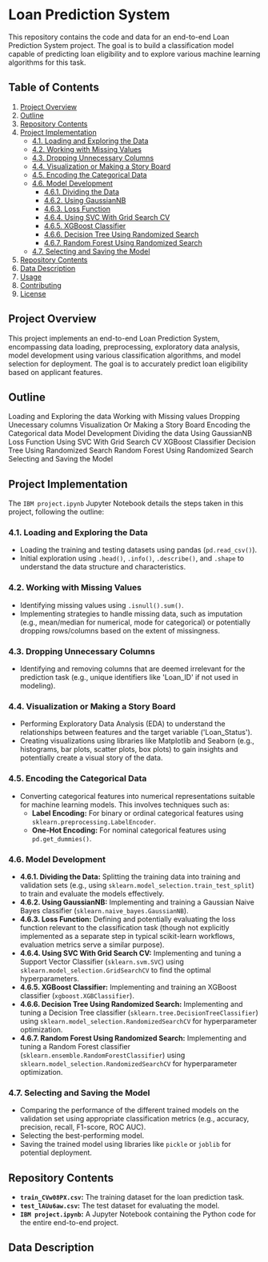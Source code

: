 # Loan Prediction System

This repository contains the code and data for an end-to-end Loan Prediction System project. The goal is to build a classification model capable of predicting loan eligibility and to explore various machine learning algorithms for this task.

## Table of Contents

1.  [Project Overview](#project-overview)
2.  [Outline](#outline)
3.  [Repository Contents](#repository-contents)
4.  [Project Implementation](#project-implementation)
    * [4.1. Loading and Exploring the Data](#41-loading-and-exploring-the-data)
    * [4.2. Working with Missing Values](#42-working-with-missing-values)
    * [4.3. Dropping Unnecessary Columns](#43-dropping-unnecessary-columns)
    * [4.4. Visualization or Making a Story Board](#44-visualization-or-making-a-story-board)
    * [4.5. Encoding the Categorical Data](#45-encoding-the-categorical-data)
    * [4.6. Model Development](#46-model-development)
        * [4.6.1. Dividing the Data](#461-dividing-the-data)
        * [4.6.2. Using GaussianNB](#462-using-gaussiannb)
        * [4.6.3. Loss Function](#463-loss-function)
        * [4.6.4. Using SVC With Grid Search CV](#464-using-svc-with-grid-search-cv)
        * [4.6.5. XGBoost Classifier](#465-xgboost-classifier)
        * [4.6.6. Decision Tree Using Randomized Search](#466-decision-tree-using-randomized-search)
        * [4.6.7. Random Forest Using Randomized Search](#467-random-forest-using-randomized-search)
    * [4.7. Selecting and Saving the Model](#47-selecting-and-saving-the-model)
5.  [Repository Contents](#repository-contents-1)
6.  [Data Description](#data-description-1)
7.  [Usage](#usage-1)
8.  [Contributing](#contributing-1)
9.  [License](#license-1)

## Project Overview

This project implements an end-to-end Loan Prediction System, encompassing data loading, preprocessing, exploratory data analysis, model development using various classification algorithms, and model selection for deployment. The goal is to accurately predict loan eligibility based on applicant features.

## Outline


Loading and Exploring the data
Working with Missing values
Dropping Unecessary columns
Visualization Or Making a Story Board
Encoding the Categorical data
Model Development
Dividing the data
Using GaussianNB
Loss Function
Using SVC With Grid Search CV
XGBoost Classifier
Decision Tree Using Randomized Search
Random Forest Using Randomized Search
Selecting and Saving the Model

## Project Implementation

The `IBM project.ipynb` Jupyter Notebook details the steps taken in this project, following the outline:

### 4.1. Loading and Exploring the Data

* Loading the training and testing datasets using pandas (`pd.read_csv()`).
* Initial exploration using `.head()`, `.info()`, `.describe()`, and `.shape` to understand the data structure and characteristics.

### 4.2. Working with Missing Values

* Identifying missing values using `.isnull().sum()`.
* Implementing strategies to handle missing data, such as imputation (e.g., mean/median for numerical, mode for categorical) or potentially dropping rows/columns based on the extent of missingness.

### 4.3. Dropping Unnecessary Columns

* Identifying and removing columns that are deemed irrelevant for the prediction task (e.g., unique identifiers like 'Loan_ID' if not used in modeling).

### 4.4. Visualization or Making a Story Board

* Performing Exploratory Data Analysis (EDA) to understand the relationships between features and the target variable ('Loan_Status').
* Creating visualizations using libraries like Matplotlib and Seaborn (e.g., histograms, bar plots, scatter plots, box plots) to gain insights and potentially create a visual story of the data.

### 4.5. Encoding the Categorical Data

* Converting categorical features into numerical representations suitable for machine learning models. This involves techniques such as:
    * **Label Encoding:** For binary or ordinal categorical features using `sklearn.preprocessing.LabelEncoder`.
    * **One-Hot Encoding:** For nominal categorical features using `pd.get_dummies()`.

### 4.6. Model Development

* **4.6.1. Dividing the Data:** Splitting the training data into training and validation sets (e.g., using `sklearn.model_selection.train_test_split`) to train and evaluate the models effectively.
* **4.6.2. Using GaussianNB:** Implementing and training a Gaussian Naive Bayes classifier (`sklearn.naive_bayes.GaussianNB`).
* **4.6.3. Loss Function:** Defining and potentially evaluating the loss function relevant to the classification task (though not explicitly implemented as a separate step in typical scikit-learn workflows, evaluation metrics serve a similar purpose).
* **4.6.4. Using SVC With Grid Search CV:** Implementing and tuning a Support Vector Classifier (`sklearn.svm.SVC`) using `sklearn.model_selection.GridSearchCV` to find the optimal hyperparameters.
* **4.6.5. XGBoost Classifier:** Implementing and training an XGBoost classifier (`xgboost.XGBClassifier`).
* **4.6.6. Decision Tree Using Randomized Search:** Implementing and tuning a Decision Tree classifier (`sklearn.tree.DecisionTreeClassifier`) using `sklearn.model_selection.RandomizedSearchCV` for hyperparameter optimization.
* **4.6.7. Random Forest Using Randomized Search:** Implementing and tuning a Random Forest classifier (`sklearn.ensemble.RandomForestClassifier`) using `sklearn.model_selection.RandomizedSearchCV` for hyperparameter optimization.

### 4.7. Selecting and Saving the Model

* Comparing the performance of the different trained models on the validation set using appropriate classification metrics (e.g., accuracy, precision, recall, F1-score, ROC AUC).
* Selecting the best-performing model.
* Saving the trained model using libraries like `pickle` or `joblib` for potential deployment.

## Repository Contents

* **`train_CVw08PX.csv`:** The training dataset for the loan prediction task.
* **`test_lAUu6aw.csv`:** The test dataset for evaluating the model.
* **`IBM project.ipynb`:** A Jupyter Notebook containing the Python code for the entire end-to-end project.

## Data Description

